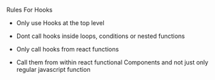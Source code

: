 Rules For Hooks

* Only use Hooks at the top level
* Dont call hooks inside loops, conditions or nested functions

* Only call hooks from react functions
* Call them from within react functional Components and not just only regular javascript function  
